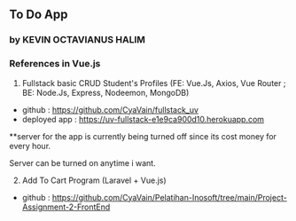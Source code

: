 ## To Do App
### by KEVIN OCTAVIANUS HALIM


### References in Vue.js
1.  Fullstack basic CRUD Student's Profiles (FE: Vue.Js, Axios, Vue Router ; BE: Node.Js, Express, Nodeemon, MongoDB)
* github : https://github.com/CyaVain/fullstack_uv
* deployed app : https://uv-fullstack-e1e9ca900d10.herokuapp.com

**server for the app is currently being turned off since its cost money for every hour.

Server can be turned on anytime i want.

2. Add To Cart Program (Laravel + Vue.js)
* github : https://github.com/CyaVain/Pelatihan-Inosoft/tree/main/Project-Assignment-2-FrontEnd
